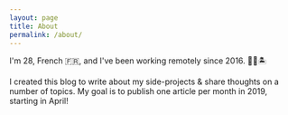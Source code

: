```yaml
---
layout: page
title: About
permalink: /about/
---
```


I'm 28, French 🇫🇷, and I've been working remotely since 2016. 👨‍💻🏝  

I created this blog to write about my side-projects & share thoughts on a number of topics. My goal is to publish one article per month in 2019, starting in April!